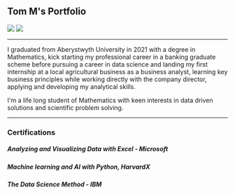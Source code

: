 ## Tom M's Portfolio
[![](https://img.shields.io/badge/LinkedIn-0077B5?style=flat&logo=linkedin&logoColor=white)](https://www.linkedin.com/in/tom-m-498659333)
[![](https://img.shields.io/badge/GitHub-%23121011.svg?logo=github&logoColor=white)](https://github.com/GHtjm)

---
I graduated from Aberystwyth University in 2021 with a degree in Mathematics, kick starting my professional career in a banking graduate scheme before pursuing a career in data science and landing my first         internship at a local agricultural business as a business analyst, learning key business principles while working directly with the company director, applying and developing my analytical skills.

I'm a life long student of Mathematics with keen interests in data driven solutions and scientific problem solving.

---

### Certifications
##### Analyzing and Visualizing Data with Excel - Microsoft
##### Machine learning and AI with Python, HarvardX
##### The Data Science Method - IBM

